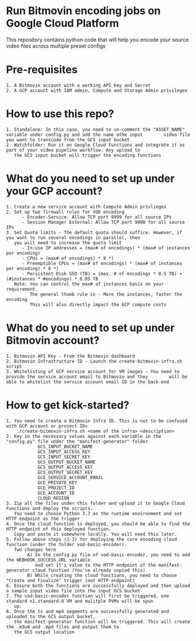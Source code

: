 # Run Bitmovin encoding jobs on Google Cloud Platform
This repository contains python code that will help you encode your source video files across multiple preset configs

# Pre-requisites
    1. A Bitmovin account with a working API Key and Secret
    2. A GCP account with IAM admin, Compute and Storage Admin privileges

# How to use this repo?
    1. Standalone: In this case, you need to un-comment the "ASSET_NAME" variable under config.py and add the name othe input        video file you want to transcode from the GCS input bucket
    2. Watchfolder: Run it on Google Cloud Functions and integrate it as part of your video pipeline workflow. Any upload to
       the GCS input bucket will trigger the encoding functions

# What do you need to set up under your GCP account? 
    1. Create a new service account with Compute Admin privlieges
    2. Set up two firewall rules for VOD encoding
          - Encoder-Service: Allow TCP port 9999 for all source IPs
          - Session Manager External: Allow TCP port 9090 for all source IPs
    3. Set Quota limits - The default quota should suffice. However, if you want to run several encodings in parallel, then
       you will need to increase the quota limit
          - In-use IP addresses = (max# of encodings) * (max# of instances per encoding)
          - CPUs = (max# of encodings) * 8 *)
          - Preemptible CPUs = (max# of encodings) * (max# of instances per encoding) * 8 *)
          - Persistent Disk SSD (TB) = (max. # of encodings * 0.5 TB) + (#instances * #encodings) * 0.05 TB
       Note: You can control the max# of instances basis on your requirement. 
             The general thumb rule is - More the instances, faster the encoding
             This will also directly impact the GCP compute costs
             
# What do you need to set up under Bitmovin account?  
    1. Bitmovin API Key - From the Bitmovin dashboard
    2. Bitmovin Infrastructure ID - Launch the create-bitmovin-infra.sh script
    3. Whitelisting of GCP service account for VM images - You need to provide the service account email to Bitmovin and they        will be able to whitelist the service account email ID in the back-end

# How to get kick-started? 
    1. You need to create a Bitmovin Infra ID. This is not to be confused with GCP account or project IDs
        ./create-bitmovin-infra.sh <name of the infra> <description> 
    2. Key in the necessary values against each variable in the "config.py" file under the "manifest-generator" folder
                GCS_INPUT_BUCKET_NAME
                GCS_INPUT_ACCESS_KEY
                GCS_INPUT_SECRET_KEY 
                GCS_OUTPUT_BUCKET_NAME
                GCS_OUTPUT_ACCESS_KEY
                GCS_OUTPUT_SECRET_KEY
                GCE_SERVICE_ACCOUNT_EMAIL
                GCE_PRIVATE_KEY
                GCE_PROJECT_ID
                GCE_ACCOUNT_ID 
                CLOUD_REGION
    3. Zip all the files under this folder and upload it to Google Cloud Functions and deploy the scripts.
       You need to choose Python 3.7 as the runtime environment and set HTTP endpoint as the trigger
    4. Once the cloud function is deployed, you should be able to find the HTTP endpoint of this deployed function.
       Copy and paste it somewhere locally. You will need this later.
    5. Follow above steps (1-3) for deploying the core encoding cloud function (under the folder vod-basic-encoder).
       Two changes here
            A) In the config.py file of vod-basic-encoder, you need to add the WEBHOOK_SUCCESS_URL variable
               and set it's value to the HTTP endpoint of the manifest-generator cloud function (You've already copied this)
            B) While creating the cloud functions, you need to choose "Create and Finalize" trigger (not HTTP endpoint)
    6. Ensure both the functions are successfully deployed and then upload a sample input video file into the input GCS bucket
    7. The vod-basic-encoder function will first be triggered, one standard n1.standard-8 VM and mulitple PVMs will be spun
       up.
    8. Once the ts and mp4 segments are successfully generated and uploaded to the GCS output bucket,
       the manifest-generator function will be triggered. This will create the .m3u8 and .mpd files and output them to
       the GCS output location
   

